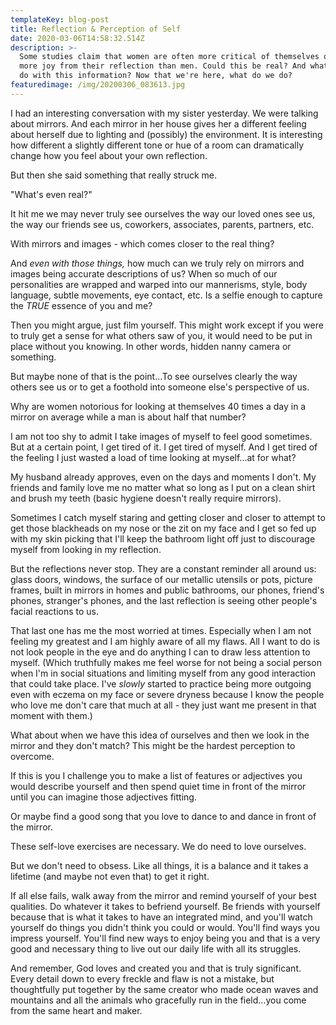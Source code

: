 ```yaml
---
templateKey: blog-post
title: Reflection & Perception of Self
date: 2020-03-06T14:58:32.514Z
description: >-
  Some studies claim that women are often more critical of themselves or take
  more joy from their reflection than men. Could this be real? And what can we
  do with this information? Now that we're here, what do we do?
featuredimage: /img/20200306_083613.jpg
---
```

I had an interesting conversation with my sister yesterday. We were talking about mirrors. And each mirror in her house gives her a different feeling about herself due to lighting and (possibly) the environment. It is interesting how different a slightly different tone or hue of a room can dramatically change how you feel about your own reflection.

But then she said something that really struck me. 

"What's even real?"

It hit me we may never truly see ourselves the way our loved ones see us, the way our friends see us, coworkers, associates, parents, partners, etc. 

With mirrors and images - which comes closer to the real thing?

And _even with those things,_ how much can we truly rely on mirrors and images being accurate descriptions of us? When so much of our personalities are wrapped and warped into our mannerisms, style, body language, subtle movements, eye contact, etc. Is a selfie enough to capture the _TRUE_ essence of you and me?

Then you might argue, just film yourself. This might work except if you were to truly get a sense for what others saw of you, it would need to be put in place without you knowing. In other words, hidden nanny camera or something.

But maybe none of that is the point...To see ourselves clearly the way others see us or to get a foothold into someone else's perspective of us. 

Why are women notorious for looking at themselves 40 times a day in a mirror on average while a man is about half that number? 

I am not too shy to admit I take images of myself to feel good sometimes. But at a certain point, I get tired of it. I get tired of myself. And I get tired of the feeling I just wasted a load of time looking at myself...at for what? 

My husband already approves, even on the days and moments I don't. My friends and family love me no matter what so long as I put on a clean shirt and brush my teeth (basic hygiene doesn't really require mirrors).

Sometimes I catch myself staring and getting closer and closer to attempt to get those blackheads on my nose or the zit on my face and I get so fed up with my skin picking that I'll keep the bathroom light off just to discourage myself from looking in my reflection. 

But the reflections never stop. They are a constant reminder all around us: glass doors, windows, the surface of our metallic utensils or pots, picture frames, built in mirrors in homes and public bathrooms, our phones, friend's phones, stranger's phones, and the last reflection is seeing other people's facial reactions to us.

That last one has me the most worried at times. Especially when I am not feeling my greatest and I am highly aware of all my flaws. All I want to do is not look people in the eye and do anything I can to draw less attention to myself. (Which truthfully makes me feel worse for not being a social person when I'm in social situations and limiting myself from any good interaction that could take place. I've _slowly_ started to practice being more outgoing even with eczema on my face or severe dryness because I know the people who love me don't care that much at all - they just want me present in that moment with them.)

What about when we have this idea of ourselves and then we look in the mirror and they don't match? This might be the hardest perception to overcome.

If this is you I challenge you to make a list of features or adjectives you would describe yourself and then spend quiet time in front of the mirror until you can imagine those adjectives fitting.

Or maybe find a good song that you love to dance to and dance in front of the mirror.

These self-love exercises are necessary. We do need to love ourselves. 

But we don't need to obsess. Like all things, it is a balance and it takes a lifetime (and maybe not even that) to get it right. 



If all else fails, walk away from the mirror and remind yourself of your best qualities. Do whatever it takes to befriend yourself. Be friends with yourself because that is what it takes to have an integrated mind, and you'll watch yourself do things you didn't think you could or would. You'll find ways you impress yourself. You'll find new ways to enjoy being you and that is a very good and necessary thing to live out our daily life with all its struggles.

And remember, God loves and created you and that is truly significant. Every detail down to every freckle and flaw is not a mistake, but thoughtfully put together by the same creator who made ocean waves and mountains and all the animals who gracefully run in the field...you come from the same heart and maker.
